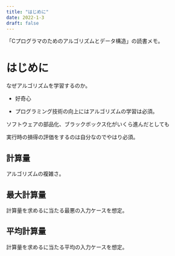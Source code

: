 ```yaml
---
title: "はじめに"
date: 2022-1-3
draft: false
---
```

「Cプログラマのためのアルゴリズムとデータ構造」の読書メモ。



# はじめに



なぜアルゴリズムを学習するのか。



* 好奇心



* プログラミング技術の向上にはアルゴリズムの学習は必須。



ソフトウェアの部品化、ブラックボックス化がいくら進んだとしても



実行時の損得の評価をするのは自分なのでやはり必須。



## 計算量



アルゴリズムの複雑さ。



## 最大計算量



計算量を求めるに当たる最悪の入力ケースを想定。



## 平均計算量



計算量を求めるに当たる平均の入力ケースを想定。
